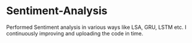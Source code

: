 # Sentiment-Analysis
Performed Sentiment analysis in various ways like LSA, GRU, LSTM etc. I continuously improving and uploading the code in time.
